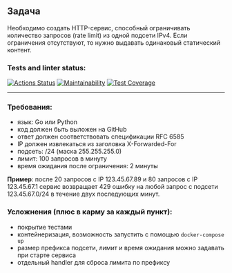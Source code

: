## Задача

Необходимо создать HTTP-сервис, способный ограничивать количество запросов (rate limit) из одной подсети IPv4. Если ограничения отсутствуют, то нужно выдавать одинаковый статический контент.

### Tests and linter status:
[![Actions Status](https://github.com/ajib6ept/antibot-developer-trainee/workflows/check-code/badge.svg)](https://github.com/ajib6ept/antibot-developer-trainee/actions)
[![Maintainability](https://api.codeclimate.com/v1/badges/1192252f3a36d4862172/maintainability)](https://codeclimate.com/github/ajib6ept/antibot-developer-trainee/maintainability)
[![Test Coverage](https://api.codeclimate.com/v1/badges/1192252f3a36d4862172/test_coverage)](https://codeclimate.com/github/ajib6ept/antibot-developer-trainee/test_coverage)
***

### Требования:
- язык: Go или Python
- код должен быть выложен на GitHub
- ответ должен соответствовать спецификации RFC 6585
- IP должен извлекаться из заголовка X-Forwarded-For
- подсеть: /24 (маска 255.255.255.0)
- лимит: 100 запросов в минуту
- время ожидания после ограничения: 2 минуты

**Пример**: после 20 запросов с IP 123.45.67.89 и 80 запросов с IP 123.45.67.1 сервис возвращает 429 ошибку на любой запрос с подсети 123.45.67.0/24 в течение двух последующих минут.

### Усложнения (плюс в карму за каждый пункт):
- покрытие тестами
- контейнеризация, возможность запустить с помощью `docker-compose up`
- размер префикса подсети, лимит и время ожидания можно задавать при старте сервиса
- отдельный handler для сброса лимита по префиксу
